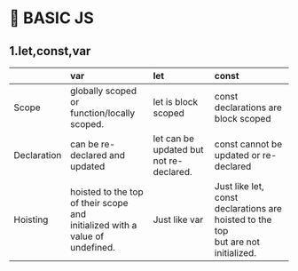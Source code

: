 # :green_apple: BASIC JS

## 1.let,const,var

|       | var                       | let         | const          |
|:---   | :---                     |    :----   |          :--- |
| Scope | globally scoped or<br> function/locally scoped.  | let is block scoped | const declarations are block scoped |
| Declaration | can be re-declared and updated | let can be updated but not re-declared.| const cannot be updated or re-declared|
|Hoisting| hoisted to the top of their scope and<br> initialized with a value of undefined.|Just like  var|Just like let, const declarations are hoisted to the top<br> but are not initialized.|



